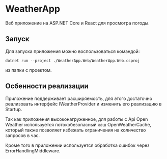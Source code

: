 # WeatherApp
Веб приложение на ASP.NET Core и React для просмотра погоды.

## Запуск
Для запуска приложения можно воспользоваться командой:

`dotnet run --project ./WeatherApp.Web/WeatherApp.Web.csproj`

из папки с проектом.

## Осбенности реализации

Приложение поддерживает расширяемость, для этого достаточно реализовать интерфейс IWeatherProvider и изменить его реализацию в Startup.

Так как приложения высоконагруженное, для работы с Api Open Weather используется потокобезопасный кэш OpenWeatherCache, который также позволяет избежать ограничения на количество запросов в час.

Кроме того в приложении используется обработка ошибок через ErrorHandlingMiddleware.
